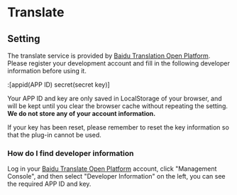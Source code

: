 # Translate

## Setting

The translate service is provided by [Baidu Translation Open Platform](https://fanyi-api.baidu.com/). Please register your development account and fill in the following developer information before using it.

:[appid(APP ID) secret(secret key)]

Your APP ID and key are only saved in LocalStorage of your browser, and will be kept until you clear the browser cache without repeating the setting. **We do not store any of your account information.**

If your key has been reset, please remember to reset the key information so that the plug-in cannot be used.

### How do I find developer information

Log in your [Baidu Translate Open Platform](https://fanyi-api.baidu.com/) account, click "Management Console", and then select "Developer Information" on the left, you can see the required APP ID and key.
 